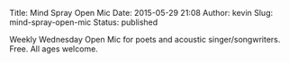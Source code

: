 Title: Mind Spray Open Mic
Date: 2015-05-29 21:08
Author: kevin
Slug: mind-spray-open-mic
Status: published

Weekly Wednesday Open Mic for poets and acoustic singer/songwriters. Free. All ages welcome.
